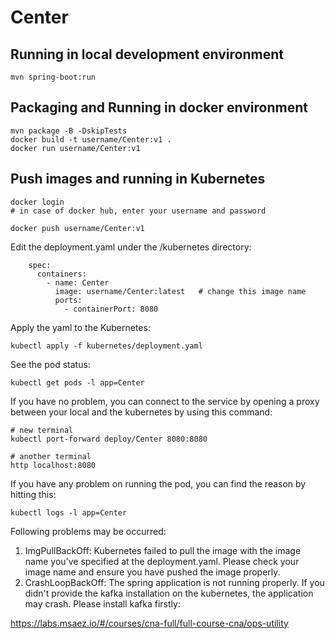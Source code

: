 # Center

## Running in local development environment

```
mvn spring-boot:run
```

## Packaging and Running in docker environment

```
mvn package -B -DskipTests
docker build -t username/Center:v1 .
docker run username/Center:v1
```

## Push images and running in Kubernetes

```
docker login 
# in case of docker hub, enter your username and password

docker push username/Center:v1
```

Edit the deployment.yaml under the /kubernetes directory:
```
    spec:
      containers:
        - name: Center
          image: username/Center:latest   # change this image name
          ports:
            - containerPort: 8080

```

Apply the yaml to the Kubernetes:
```
kubectl apply -f kubernetes/deployment.yaml
```

See the pod status:
```
kubectl get pods -l app=Center
```

If you have no problem, you can connect to the service by opening a proxy between your local and the kubernetes by using this command:
```
# new terminal
kubectl port-forward deploy/Center 8080:8080

# another terminal
http localhost:8080
```

If you have any problem on running the pod, you can find the reason by hitting this:
```
kubectl logs -l app=Center
```

Following problems may be occurred:

1. ImgPullBackOff:  Kubernetes failed to pull the image with the image name you've specified at the deployment.yaml. Please check your image name and ensure you have pushed the image properly.
1. CrashLoopBackOff: The spring application is not running properly. If you didn't provide the kafka installation on the kubernetes, the application may crash. Please install kafka firstly:

https://labs.msaez.io/#/courses/cna-full/full-course-cna/ops-utility


